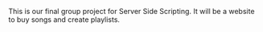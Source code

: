 This is our final group project for Server Side Scripting.
It will be a website to buy songs and create playlists.